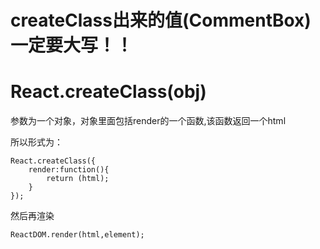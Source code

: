 #  createClass出来的值(CommentBox)一定要大写！！

# React.createClass(obj)

参数为一个对象，对象里面包括render的一个函数,该函数返回一个html


所以形式为：

```
React.createClass({
    render:function(){
        return (html);
    }
});

```
然后再渲染

```
ReactDOM.render(html,element);

```


